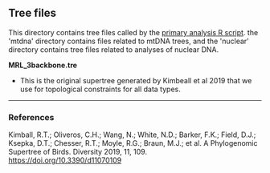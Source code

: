## Tree files

This directory contains tree files called by the [primary analysis R script](../constrained_species_tree.R). the 'mtdna' directory contains files related to mtDNA trees, and the 'nuclear' directory contains tree files related to analyses of nuclear DNA.

**MRL_3backbone.tre** 
* This is the original supertree generated by Kimbeall et al 2019 that we use for topological constraints for all data types.

---

### References

Kimball, R.T.; Oliveros, C.H.; Wang, N.; White, N.D.; Barker, F.K.; Field, D.J.; Ksepka, D.T.; Chesser, R.T.; Moyle, R.G.; Braun, M.J.; et al. A Phylogenomic Supertree of Birds. Diversity 2019, 11, 109. https://doi.org/10.3390/d11070109